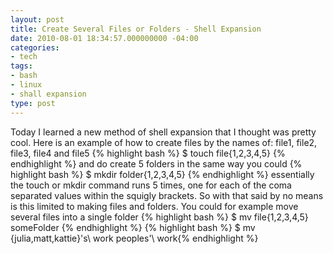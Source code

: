 ```yaml
---
layout: post
title: Create Several Files or Folders - Shell Expansion
date: 2010-08-01 18:34:57.000000000 -04:00
categories:
- tech
tags:
- bash
- linux
- shall expansion
type: post
---
```

Today I learned a new method of shell expansion that I thought was pretty cool.
Here is an example of how to create files by the names of: file1, file2, file3, file4 and file5
{% highlight bash %} $ touch file{1,2,3,4,5} {% endhighlight %}
and do create 5 folders in the same way you could
{% highlight bash %} $ mkdir folder{1,2,3,4,5} {% endhighlight %}
 essentially the touch or mkdir command runs 5 times, one for each of the coma separated values within the squigly brackets. So with that said by no means is this limited to making files and folders. You could for example move several files into a single folder
{% highlight bash %} $ mv file{1,2,3,4,5} someFolder {% endhighlight %}
{% highlight bash %} $ mv {julia,matt,kattie}\'s\ work peoples\'\ work{% endhighlight %}
